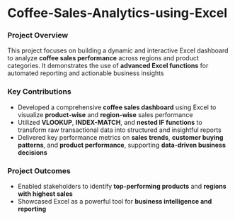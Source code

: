 # Coffee-Sales-Analytics-using-Excel

### Project Overview
This project focuses on building a dynamic and interactive Excel dashboard to analyze **coffee sales performance** across regions and product categories. It demonstrates the use of **advanced Excel functions** for automated reporting and actionable business insights

### Key Contributions

- Developed a comprehensive **coffee sales dashboard** using Excel to visualize **product-wise** and **region-wise** sales performance
- Utilized **VLOOKUP**, **INDEX-MATCH**, and **nested IF functions** to transform raw transactional data into structured and insightful reports
- Delivered key performance metrics on **sales trends**, **customer buying patterns**, and **product performance**, supporting **data-driven business decisions**

### Project Outcomes

- Enabled stakeholders to identify **top-performing products** and **regions with highest sales**
- Showcased Excel as a powerful tool for **business intelligence and reporting**
